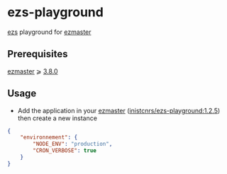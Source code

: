 # ezs-playground


[ezs](https://inist-cnrs.github.io/ezs/#/?id=ezs) playground for [ezmaster](https://github.com/Inist-CNRS/ezmaster)

## Prerequisites

[ezmaster](https://github.com/Inist-CNRS/ezmaster) ⩾ [3.8.0](https://github.com/Inist-CNRS/ezmaster#ezmaster-380)

## Usage

- Add the application in your [ezmaster](https://github.com/Inist-CNRS/ezmaster) ([inistcnrs/ezs-playground:1.2.5](https://hub.docker.com/r/inistcnrs/ezs-playground/1.2.5/)) then create a new instance

```json
{
    "environnement": {
        "NODE_ENV": "production",
        "CRON_VERBOSE": true
    }
}
```
